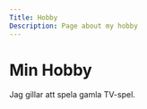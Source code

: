 ```yaml
---
Title: Hobby
Description: Page about my hobby
---
```


Min Hobby
==================

Jag gillar att spela gamla TV-spel.